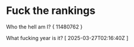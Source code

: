 # Fuck the rankings

Who the hell am I?
{ 11480762 }

What fucking year is it?
[ 2025-03-27T02:16:40Z ]
